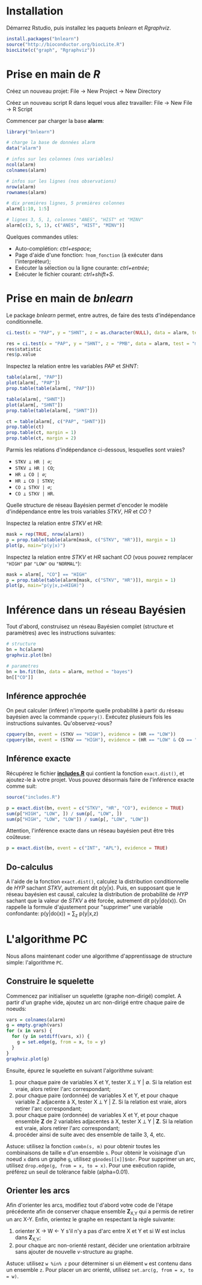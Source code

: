 # Installation

Démarrez Rstudio, puis installez les paquets *bnlearn* et *Rgraphviz*.

```R
install.packages("bnlearn")
source("http://bioconductor.org/biocLite.R")
biocLite(c("graph", "Rgraphviz"))
```

# Prise en main de *R*

Créez un nouveau projet: File -> New Project -> New Directory

Créez un nouveau script R dans lequel vous allez travailler: File -> New File -> R Script

Commencer par charger la base **alarm**:

```R
library("bnlearn")

# charge la base de données alarm
data("alarm")

# infos sur les colonnes (nos variables)
ncol(alarm)
colnames(alarm)

# infos sur les lignes (nos observations)
nrow(alarm)
rownames(alarm)

# dix premières lignes, 5 premières colonnes
alarm[1:10, 1:5]

# lignes 3, 5, 1, colonnes "ANES", "HIST" et "MINV"
alarm[c(3, 5, 1), c("ANES", "HIST", "MINV")]
```

Quelques commandes utiles:

+ Auto-complétion: *ctrl+espace*;
+ Page d'aide d'une fonction: `?nom_fonction` (à exécuter dans l'interpréteur);
+ Exécuter la sélection ou la ligne courante: *ctrl+entrée*;
+ Exécuter le fichier courant: *ctrl+shift+S*.

# Prise en main de *bnlearn*

Le package *bnlearn* permet, entre autres, de faire des tests d'indépendance conditionnelle.

```R
ci.test(x = "PAP", y = "SHNT", z = as.character(NULL), data = alarm, test = "mi")

res = ci.test(x = "PAP", y = "SHNT", z = "PMB", data = alarm, test = "mi")
res$statistic
res$p.value
```

Inspectez la relation entre les variables *PAP* et *SHNT*:

```R
table(alarm[, "PAP"])
plot(alarm[, "PAP"])
prop.table(table(alarm[, "PAP"]))

table(alarm[, "SHNT"])
plot(alarm[, "SHNT"])
prop.table(table(alarm[, "SHNT"]))

ct = table(alarm[, c("PAP", "SHNT")])
prop.table(ct)
prop.table(ct, margin = 1)
prop.table(ct, margin = 2)
```

Parmis les relations d'indépendance ci-dessous, lesquelles sont vraies?

+ `STKV ⟂ HR | ∅`;
+ `STKV ⟂ HR | CO`;
+ `HR ⟂ CO | ∅`;
+ `HR ⟂ CO | STKV`;
+ `CO ⟂ STKV | ∅`;
+ `CO ⟂ STKV | HR`.

Quelle structure de réseau Bayésien permet d'encoder le modèle d'indépendance entre les trois variables *STKV*, *HR* et *CO* ?

Inspectez la relation entre *STKV* et *HR*:

```R
mask = rep(TRUE, nrow(alarm))
p = prop.table(table(alarm[mask, c("STKV", "HR")]), margin = 1)
plot(p, main="p(y|x)")
```

Inspectez la relation entre *STKV* et *HR* sachant *CO* (vous pouvez remplacer `"HIGH"` par `"LOW"` ou `"NORMAL"`):

```R
mask = alarm[, "CO"] == "HIGH"
p = prop.table(table(alarm[mask, c("STKV", "HR")]), margin = 1)
plot(p, main="p(y|x,z=HIGH)")
```

# Inférence dans un réseau Bayésien

Tout d'abord, construisez un réseau Bayésien complet (structure et paramètres) avec les instructions suivantes:

```R
# structure
bn = hc(alarm)
graphviz.plot(bn)

# parametres
bn = bn.fit(bn, data = alarm, method = "bayes")
bn[["CO"]]
```

## Inférence approchée

On peut calculer (inférer) n'importe quelle probabilité à partir du réseau bayésien avec la commande `cpquery()`. Exécutez plusieurs fois les instructions suivantes. Qu'observez-vous?

```R
cpquery(bn, event = (STKV == "HIGH"), evidence = (HR == "LOW"))
cpquery(bn, event = (STKV == "HIGH"), evidence = (HR == "LOW" & CO == "LOW"))
```

## Inférence exacte

Récupérez le fichier [**includes.R**](https://github.com/gasse/pgm_tutorial/blob/master/includes.R) qui contient la fonction `exact.dist()`, et ajoutez-le à votre projet. Vous pouvez désormais faire de l'inférence exacte comme suit:

```R
source("includes.R")

p = exact.dist(bn, event = c("STKV", "HR", "CO"), evidence = TRUE)
sum(p["HIGH", "LOW", ]) / sum(p[, "LOW", ])
sum(p["HIGH", "LOW", "LOW"]) / sum(p[, "LOW", "LOW"])
```

Attention, l'inférence exacte dans un réseau bayésien peut être très coûteuse:

```R
p = exact.dist(bn, event = c("INT", "APL"), evidence = TRUE)
```

## Do-calculus

A l'aide de la fonction `exact.dist()`, calculez la distribution conditionnelle de *HYP* sachant *STKV*, autrement dit p(y|x). Puis, en supposant que le réseau bayésien est causal, calculez la distribution de probabilité de *HYP* sachant que la valeur de *STKV* a été forcée, autrement dit p(y|do(x)). On rappelle la formule d'ajustement pour "supprimer" une variable confondante: p(y|do(x)) = ∑<sub>z</sub> p(y|x,z)

# L'algorithme PC

Nous allons maintenant coder une algorithme d'apprentissage de structure simple: l'algorithme `PC`.

## Construire le squelette

Commencez par initialiser un squelette (graphe non-dirigé) complet. A partir d'un graphe vide, ajoutez un arc non-dirigé entre chaque paire de noeuds:

```R
vars = colnames(alarm)
g = empty.graph(vars)
for (x in vars) {
  for (y in setdiff(vars, x)) {
    g = set.edge(g, from = x, to = y)
  }
}
graphviz.plot(g)
```

Ensuite, épurez le squelette en suivant l'algorithme suivant:

1. pour chaque paire de variables X et Y, tester X ⟂ Y | ∅. Si la relation est vraie, alors retirer l'arc correspondant;
2. pour chaque paire (ordonnée) de variables X et Y, et pour chaque variable Z adjacente à X, tester X ⟂ Y | Z. Si la relation est vraie, alors retirer l'arc correspondant;
3. pour chaque paire (ordonnée) de variables X et Y, et pour chaque ensemble **Z** de 2 variables adjacentes à X, tester X ⟂ Y | **Z**. Si la relation est vraie, alors retirer l'arc correspondant;
4. procéder ainsi de suite avec des ensemble de taille 3, 4, etc.

Astuce: utilisez la fonction `combn(s, m)` pour obtenir toutes les combinaisons de taille `m` d'un ensemble `s`. Pour obtenir le voisinage d'un noeud `x` dans un graphe `g`, utilisez `g$nodes[[x]]$nbr`. Pour supprimer un arc, utilisez `drop.edge(g, from = x, to = x)`. Pour une exécution rapide, préférez un seuil de tolérance faible (alpha=0.01).

## Orienter les arcs

Afin d'orienter les arcs, modifiez tout d'abord votre code de l'étape précédente afin de conserver chaque ensemble **Z**<sub>X,Y</sub> qui a permis de retirer un arc X-Y. Enfin, orientez le graphe en respectant la règle suivante:

1. orienter X -> W <- Y s'il n'y a pas d'arc entre X et Y et si W est inclus dans **Z**<sub>X,Y</sub>;
2. pour chaque arc non-orienté restant, décider une orientation arbitraire sans ajouter de nouvelle *v*-structure au graphe.

Astuce: utilisez `w %in% z` pour déterminer si un élément `w` est contenu dans un ensemble `z`. Pour placer un arc orienté, utilisez `set.arc(g, from = x, to = w)`.
